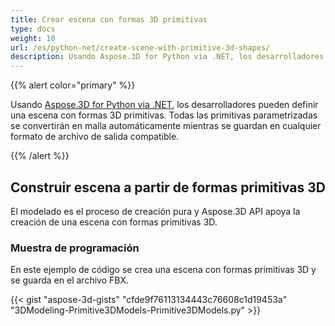 ```yaml
---
title: Crear escena con formas 3D primitivas
type: docs
weight: 10
url: /es/python-net/create-scene-with-primitive-3d-shapes/
description: Usando Aspose.3D for Python via .NET, los desarrolladores pueden definir una escena con formas 3D primitivas. Todas las primitivas parametrizadas se convertirán en malla automáticamente mientras se guardan en cualquier formato de archivo de salida compatible.
---
```

{{% alert color="primary" %}}

Usando [Aspose.3D for Python via .NET](https://products.aspose.com/3d/python-net/), los desarrolladores pueden definir una escena con formas 3D primitivas. Todas las primitivas parametrizadas se convertirán en malla automáticamente mientras se guardan en cualquier formato de archivo de salida compatible.

{{% /alert %}}
##  **Construir escena a partir de formas primitivas 3D**
El modelado es el proceso de creación pura y Aspose.3D API apoya la creación de una escena con formas primitivas 3D.
###  **Muestra de programación**
En este ejemplo de código se crea una escena con formas primitivas 3D y se guarda en el archivo FBX.

{{< gist "aspose-3d-gists" "cfde9f76113134443c76608c1d19453a" "3DModeling-Primitive3DModels-Primitive3DModels.py" >}}
